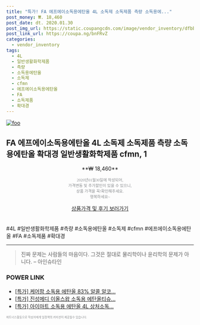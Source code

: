 ```yaml
--- 
title: "특가! FA 에프에이소독용에탄올 4L 소독제 소독제품 측량 소독용에..." 
post_money: ₩. 18,460 
post_date: dt. 2020.01.30 
post_img_url: https://static.coupangcdn.com/image/vendor_inventory/dfbb/783e7ec6ce6cec86b252254a4bac9b78d2cdd02d261702772978c0a7b947.jpg 
post_link_url: https://coupa.ng/bnFRvZ 
categories: 
  - vendor_inventory 
tags: 
  - 4L 
  - 일반생활화학제품 
  - 측량 
  - 소독용에탄올 
  - 소독제 
  - cfmn 
  - 에프에이소독용에탄올 
  - FA 
  - 소독제품 
  - 확대경 
--- 
```

[![foo](https://static.coupangcdn.com/image/vendor_inventory/dfbb/783e7ec6ce6cec86b252254a4bac9b78d2cdd02d261702772978c0a7b947.jpg)](https://coupa.ng/bnFRvZ) 

## FA 에프에이소독용에탄올 4L 소독제 소독제품 측량 소독용에탄올 확대경 일반생활화학제품 cfmn, 1 
<p style="text-align: center;">**₩ 18,460**</p> 
<p style="text-align: center;"><span style="color: #898c8f; font-family: Georgia,Times,serif; font-size: 0.75em;">2020년01월30일에 작성되어, <br>가격변동 및 추가할인이 있을 수 있으니,<br> 상품 가격을 꼭!확인해주세요.<br>행복하세요~</span> 
</p>	 
<div markdown="0" style="text-align: center;"><a href="https://coupa.ng/bnFRvZ" class="btn btn--success">상품가격 및 후기 보러가기</a></div> 
<br><br> 
  #4L #일반생활화학제품 #측량 #소독용에탄올 #소독제 #cfmn #에프에이소독용에탄올 #FA #소독제품 #확대경 
<hr> 

> 진짜 문제는 사람들의 마음이다. 그것은 절대로 물리학이나 윤리학의 문제가 아니다. – 아인슈타인 


### POWER LINK

* <a href="https://blog.naver.com/an0733/221790752426" target="_blank">[특가] 케어팜 소독용 에탄올 83% 알콜 알코...</a>
* <a href="https://blog.naver.com/an0733/221789548843" target="_blank">[특가] 진성메디 이올스왑 소독용 에탄올티슈...</a>
* <a href="https://blog.naver.com/an0733/221789990962" target="_blank">[특가] 아이마트 소독용 에탄올 4L 상처소독...</a>

<span style="color: #898c8f; font-family: Georgia,Times,serif; font-size: 0.55em;">파트너스활동으로 작성자에게 일정액의 커미션이 제공될수 있습니다.</span> 
